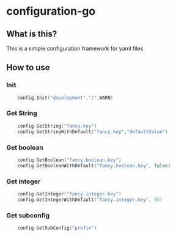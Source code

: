 # configuration-go

## What is this?
This is a simple configuration framework for yaml files

## How to use

### Init
````go
    config.Init("development","/",WARN)
````
### Get String
````go
    config.GetString("fancy.key")
    config.GetStringWithDefault("fancy.key","defaultValue")
````
### Get boolean
````go
    config.GetBoolean("fancy.boolean.key")
    config.GetBooleanWithDefault("fancy.boolean.key", false)
````
### Get integer
````go
    config.GetInteger("fancy.integer.key")
    config.GetIntegerWithDefault("fancy.integer.key", 55)
````

### Get subconfig
````go
    config.GetSubConfig("prefix")
````
